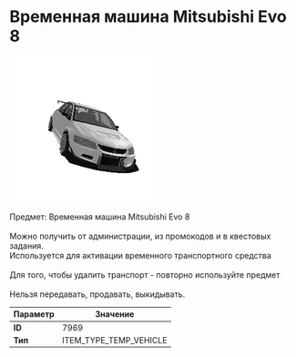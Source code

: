 # Временная машина Mitsubishi Evo 8

![Item Image](../img/7969.webp?raw=true)

Предмет: Временная машина Mitsubishi Evo 8<br><br>Можно получить от администрации, из промокодов и в квестовых задания.<br>Используется для активации временного транспортного средства<br><br>Для того, чтобы удалить транспорт - повторно используйте предмет<br><br>Нельзя передавать, продавать, выкидывать.


| Параметр | Значение |
|----------|----------|
| **ID** | 7969 |
| **Тип** | ITEM_TYPE_TEMP_VEHICLE |

